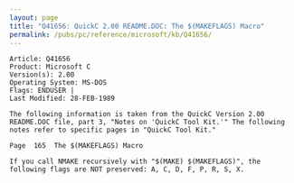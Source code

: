 ```yaml
---
layout: page
title: "Q41656: QuickC 2.00 README.DOC: The $(MAKEFLAGS) Macro"
permalink: /pubs/pc/reference/microsoft/kb/Q41656/
---
```


	Article: Q41656
	Product: Microsoft C
	Version(s): 2.00
	Operating System: MS-DOS
	Flags: ENDUSER |
	Last Modified: 28-FEB-1989
	
	The following information is taken from the QuickC Version 2.00
	README.DOC file, part 3, "Notes on 'QuickC Tool Kit.'" The following
	notes refer to specific pages in "QuickC Tool Kit."
	
	Page  165  The $(MAKEFLAGS) Macro
	
	If you call NMAKE recursively with "$(MAKE) $(MAKEFLAGS)", the
	following flags are NOT preserved: A, C, D, F, P, R, S, X.
